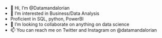 - 👋 Hi, I’m @Datamandalorian
- 👀 I’m interested in Business/Data Analysis
- Proficient in SQL, python, PowerBI
- 💞️ I’m looking to collaborate on anything on data science
- 📫 You can reach me on Twitter and Instagram on @datamandalorian

<!---
Datamandalorian/Datamandalorian is a ✨ special ✨ repository because its `README.md` (this file) appears on your GitHub profile.
You can click the Preview link to take a look at your changes.
--->
